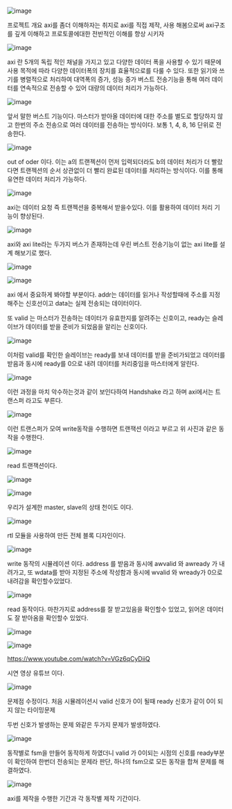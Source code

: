 ![image](https://github.com/user-attachments/assets/77d73be9-a652-4185-8379-a09f939a446d)

프로젝트 개요 
  axi를 좀더 이해하자는 취지로 axi를 직접 제작, 사용 해봄으로써 axi구조를 깊게 이해하고 프로토콜에대한 전반적인 이해를 향상 시키자
  
  ![image](https://github.com/user-attachments/assets/e6096a60-db28-4c9d-8010-a490c443a67e)

  axi 란 5개의 독립 적인 채널을 가지고 있고 다양한 데이터 폭을 사용할 수 있기 때문에 사용 목적에
  따라 다양한 데이터폭의 장치를 효율적으로를 다룰 수 있다.
  또한 읽기와 쓰기를 병렬적으로 처리하여 대역폭의 증가, 성능 증가
  버스트 전송기능을 통해 여러 데이터를 연속적으로 전송할 수 있어 대량의 데이터 처리가 가능하다.

  ![image](https://github.com/user-attachments/assets/5b8636b6-d250-4313-945b-2716c887e4b5)

  앞서 말한 버스트 기능이다. 마스터가 받아올 데이터에 대한 주소를 별도로 할당하지 않고 한번의 주소 전송으로 여러 데이터를 전송하는 방식이다. 
  보통 1, 4, 8, 16 단위로 전송한다.

  ![image](https://github.com/user-attachments/assets/578c3afb-2ed6-4d78-89d9-907cc963beaa)

  out of oder 이다. 이는 a의 트랜젝션이 먼저 입력되더라도 b의 데이터 처리가 더 빨랐다면 트랜젝션의 순서 상관없이 더 빨리 완료된 데이터를 처리하는 방식이다.
  이를 통해 유연한 데이터 처리가 가능하다.

  ![image](https://github.com/user-attachments/assets/be8a7397-499a-4329-af82-5b8863cb6a8d)

  axi는 데이터 요청 즉 트랜젝션을 중복해서 받을수있다. 이를 활용하여 데이터 처리 기능이 향상된다.


  ![image](https://github.com/user-attachments/assets/97ba46fc-1ab1-4f71-b877-61c25bb6b807)

  axi와 axi lite라는 두가지 버스가 존재하는데 우린 버스트 전송기능이 없는 axi lite를 설계 해보기로 했다.

  ![image](https://github.com/user-attachments/assets/eb3e3883-fb73-48a3-b27b-852e504ea2ec)

  ![image](https://github.com/user-attachments/assets/0161106f-274e-4ff2-8f65-38ab561d4222)

  axi 에서 중요하게 봐야할 부분이다. addr는 데이터를 읽거나 작성할때에 주소를 지정해주는 신호선이고 data는 실제 전송되는 데이터이다.

  또 valid 는 마스터가 전송하는 데이터가 유효한지를 알려주는 신호이고, ready는 슬레이브가 데이터를 받을 준비가 되었음을 알리는 신호이다.

  ![image](https://github.com/user-attachments/assets/a06bd1da-82b3-4266-922b-bedd6baee304)

  이처럼 valid를 확인한 슬레이브는 ready를 보내 데이터를 받을 준비가되었고 데이터를 받음과 동시에 ready를 0으로 내려 데이터를 처리중임을 마스터에게 알린다.

  ![image](https://github.com/user-attachments/assets/03404d2e-167b-490a-b665-66a54ff0f9d0)

  이런 과정을 마치 악수하는것과 같이 보인다하여 Handshake 라고 하며 axi에서는 트랜스퍼 라고도 부른다.

  ![image](https://github.com/user-attachments/assets/5df804db-1076-4f63-91f7-50073478ae6b)

  이런 트랜스퍼가 모여 write동작을 수행하면 트랜잭션 이라고 부르고 위 사진과 같은 동작을 수행한다.

  ![image](https://github.com/user-attachments/assets/abcece45-4558-4570-b5dd-80dcfa9ebe7c)

  read 트랜잭션이다. 

  ![image](https://github.com/user-attachments/assets/f22c8317-042a-444a-a373-6db454fd3a5d)


  ![image](https://github.com/user-attachments/assets/861d4f1a-0d50-40f1-b5ad-675a713fe951)

  우리가 설계한 master, slave의 상태 천이도 이다. 

  ![image](https://github.com/user-attachments/assets/33918f12-e035-4137-ab1f-012443d813cf)

  rtl 모듈을 사용하여 만든 전체 블록 디자인이다. 


  ![image](https://github.com/user-attachments/assets/365635c0-baa9-456d-841e-db3ff7a14f5e)

  write 동작의 시뮬레이션 이다. address 를 받음과 동시에 awvalid 와 awready 가 내려가고, 또 wdata를 받아 지정된 주소에 작성함과 동시에 
  wvalid 와 wready가 0으로 내려감을 확인할수있었다.

  ![image](https://github.com/user-attachments/assets/0190fae5-b14a-4a8e-878c-2717110dc18e)

  read 동작이다. 마찬가지로 address를 잘 받고있음을 확인할수 있었고, 읽어온 데이터도 잘 받아옴을 확인할수 있었다.

  ![image](https://github.com/user-attachments/assets/e121924e-312b-41d9-97a9-814d25324755)

  ![image](https://github.com/user-attachments/assets/983978bc-ffa4-4793-be21-d116dfb1a35a)

  
  https://www.youtube.com/watch?v=VGz6qCyDiiQ

  시연 영상 유튜브 이다.

  ![image](https://github.com/user-attachments/assets/9a9be008-542f-410e-b84a-f93530e90bf9)

  문제점 수정이다. 처음 시뮬레이션시 valid 신호가 0이 될때 ready 신호가 같이 0이 되지 않는 타이밍문제

  두번 신호가 발생하는 문제  와같은 두가지 문제가 발생하였다.

  ![image](https://github.com/user-attachments/assets/372d283f-d262-4b6a-b49a-68a58d1e2d95)

  동작별로 fsm을 만들어 동작하게 하였더니 valid 가 0이되는 시점의 신호를 ready부분이 확인하여 한번더 전송되는 문제라 판단,
  하나의 fsm으로 모든 동작을 합쳐 문제를 해결하였다.
  
  
![image](https://github.com/user-attachments/assets/133d6f04-f2d8-41cd-ba3c-baac2fd32511)


  axi를 제작을 수행한 기간과 각 동작별 제작 기간이다.

  





